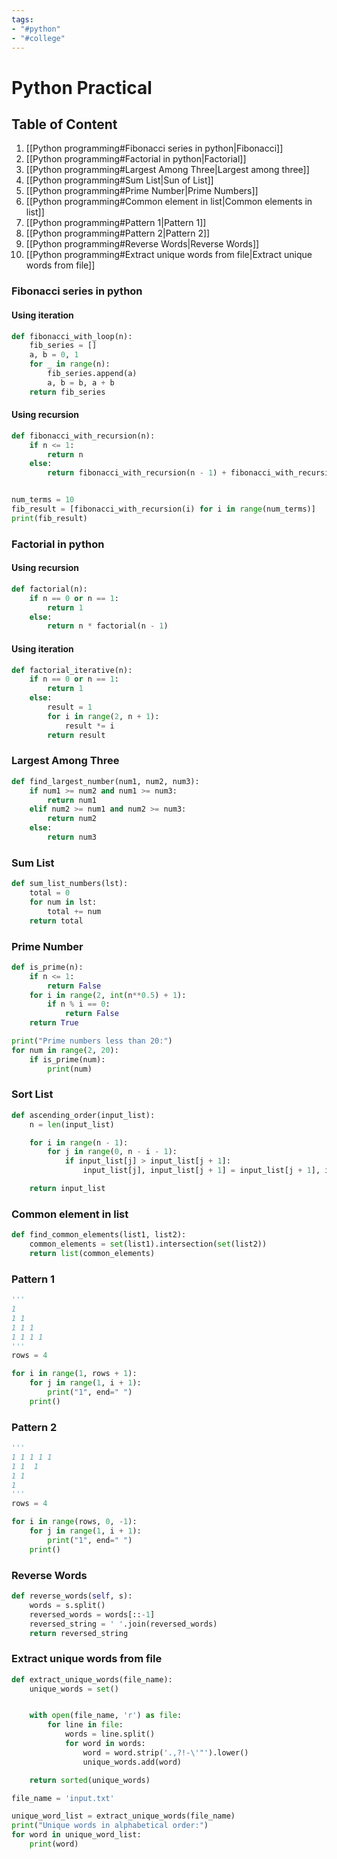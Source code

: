 ```yaml
---
tags:
- "#python"
- "#college"
---
```

# Python Practical
## Table of Content
1. [[Python programming#Fibonacci series in python|Fibonacci]]
2. [[Python programming#Factorial in python|Factorial]]
3. [[Python programming#Largest Among Three|Largest among three]]
4. [[Python programming#Sum List|Sun of List]]
5. [[Python programming#Prime Number|Prime Numbers]]
6. [[Python programming#Common element in list|Common elements in list]]
7. [[Python programming#Pattern 1|Pattern 1]]
8. [[Python programming#Pattern 2|Pattern 2]]
9. [[Python programming#Reverse Words|Reverse Words]]
10. [[Python programming#Extract unique words from file|Extract unique words from file]]
### Fibonacci series in python
#### Using iteration
```python
def fibonacci_with_loop(n):
    fib_series = []
    a, b = 0, 1
    for _ in range(n):
        fib_series.append(a)
        a, b = b, a + b
    return fib_series
```
#### Using recursion
```python
def fibonacci_with_recursion(n):
    if n <= 1:
        return n
    else:
        return fibonacci_with_recursion(n - 1) + fibonacci_with_recursion(n - 2)


num_terms = 10
fib_result = [fibonacci_with_recursion(i) for i in range(num_terms)]
print(fib_result)

```

### Factorial in python
#### Using recursion

```python
def factorial(n):
    if n == 0 or n == 1:
        return 1
    else:
        return n * factorial(n - 1)
```
#### Using iteration
```python
def factorial_iterative(n):
    if n == 0 or n == 1:
        return 1
    else:
        result = 1
        for i in range(2, n + 1):
            result *= i
        return result
```
### Largest Among Three
```python
def find_largest_number(num1, num2, num3):
    if num1 >= num2 and num1 >= num3:
        return num1
    elif num2 >= num1 and num2 >= num3:
        return num2
    else:
        return num3
```
### Sum List
```python
def sum_list_numbers(lst):
    total = 0
    for num in lst:
        total += num
    return total
```
### Prime Number
```python
def is_prime(n):
    if n <= 1:
        return False
    for i in range(2, int(n**0.5) + 1):
        if n % i == 0:
            return False
    return True

print("Prime numbers less than 20:")
for num in range(2, 20):
    if is_prime(num):
        print(num)

```
### Sort List
```python
def ascending_order(input_list):
    n = len(input_list)

    for i in range(n - 1):
        for j in range(0, n - i - 1):
            if input_list[j] > input_list[j + 1]:
                input_list[j], input_list[j + 1] = input_list[j + 1], input_list[j]

    return input_list
```
### Common element in list
```python
def find_common_elements(list1, list2):
    common_elements = set(list1).intersection(set(list2))
    return list(common_elements)
```
### Pattern 1
```python
'''
1
1 1 
1 1 1
1 1 1 1
'''
rows = 4 

for i in range(1, rows + 1):
    for j in range(1, i + 1):
        print("1", end=" ")
    print()

```
### Pattern 2
```python
'''
1 1 1 1 1
1 1  1 
1 1
1
'''
rows = 4 

for i in range(rows, 0, -1):
    for j in range(1, i + 1):
        print("1", end=" ")
    print()

```
### Reverse Words 
```python
def reverse_words(self, s):
    words = s.split()
    reversed_words = words[::-1]
    reversed_string = ' '.join(reversed_words)
    return reversed_string
```
### Extract unique words from file
```python
def extract_unique_words(file_name):
    unique_words = set()


    with open(file_name, 'r') as file:
        for line in file:
            words = line.split()
            for word in words:
                word = word.strip('.,?!-\'"').lower()
                unique_words.add(word)

    return sorted(unique_words)

file_name = 'input.txt'

unique_word_list = extract_unique_words(file_name)
print("Unique words in alphabetical order:")
for word in unique_word_list:
    print(word)

```
